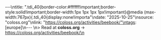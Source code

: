 ---\ntitle: ".tdi_40{border-color:#ffffff!important;border-style:solid!important;border-width:1px 1px 1px 1px!important}@media (max-width:767px){.tdi_40{display:none!importa"\ndate: "2025-10-25"\nsource: "coloss.org"\nlink: "https://coloss.org/activities/beebook/"\ntags: [europe]\n---
\n> Read at **coloss.org** → https://coloss.org/activities/beebook/\n